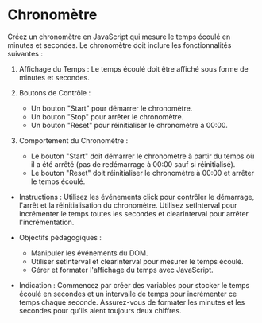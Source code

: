 # Chronomètre

Créez un chronomètre en JavaScript qui mesure le temps écoulé en minutes et secondes. Le chronomètre doit inclure les fonctionnalités suivantes :

1. Affichage du Temps : Le temps écoulé doit être affiché sous forme de minutes et secondes.

2. Boutons de Contrôle :
    - Un bouton "Start" pour démarrer le chronomètre.
    - Un bouton "Stop" pour arrêter le chronomètre.
    - Un bouton "Reset" pour réinitialiser le chronomètre à 00:00.

3. Comportement du Chronomètre :
     - Le bouton "Start" doit démarrer le chronomètre à partir du temps où il a été arrêté (pas de redémarrage à 00:00 sauf si réinitialisé).
    - Le bouton "Reset" doit réinitialiser le chronomètre à 00:00 et arrêter le temps écoulé.

* Instructions : Utilisez les événements click pour contrôler le démarrage, l'arrêt et la réinitialisation du chronomètre. Utilisez setInterval pour incrémenter le temps toutes les secondes et clearInterval pour arrêter l'incrémentation.

* Objectifs pédagogiques :
    - Manipuler les événements du DOM.
    - Utiliser setInterval et clearInterval pour mesurer le temps écoulé.
    - Gérer et formater l'affichage du temps avec JavaScript.

* Indication : Commencez par créer des variables pour stocker le temps écoulé en secondes et un intervalle de temps pour incrémenter ce temps chaque seconde. Assurez-vous de formater les minutes et les secondes pour qu'ils aient toujours deux chiffres.